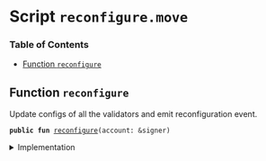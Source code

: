 
<a name="SCRIPT"></a>

# Script `reconfigure.move`

### Table of Contents

-  [Function `reconfigure`](#SCRIPT_reconfigure)



<a name="SCRIPT_reconfigure"></a>

## Function `reconfigure`

Update configs of all the validators and emit reconfiguration event.


<pre><code><b>public</b> <b>fun</b> <a href="#SCRIPT_reconfigure">reconfigure</a>(account: &signer)
</code></pre>



<details>
<summary>Implementation</summary>


<pre><code><b>fun</b> <a href="#SCRIPT_reconfigure">reconfigure</a>(account: &signer) {
    <b>let</b> assoc_root_role = <a href="../../modules/doc/Roles.md#0x1_Roles_extract_privilege_to_capability">Roles::extract_privilege_to_capability</a>&lt;AssociationRootRole&gt;(account);
    <a href="../../modules/doc/LibraSystem.md#0x1_LibraSystem_update_and_reconfigure">LibraSystem::update_and_reconfigure</a>(&assoc_root_role);
    <a href="../../modules/doc/Roles.md#0x1_Roles_restore_capability_to_privilege">Roles::restore_capability_to_privilege</a>(account, assoc_root_role);
}
</code></pre>



</details>
